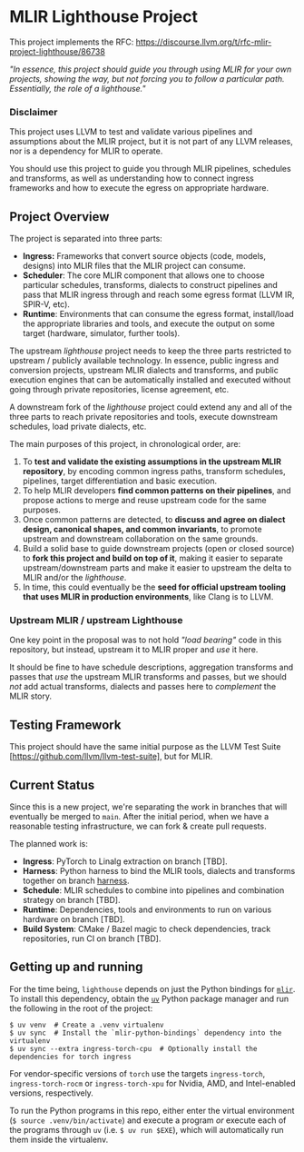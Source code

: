 # MLIR Lighthouse Project

This project implements the RFC: https://discourse.llvm.org/t/rfc-mlir-project-lighthouse/86738

_"In essence, this project should guide you through using MLIR for your own projects, showing the way, but not forcing you to follow a particular path. Essentially, the role of a lighthouse."_

### Disclaimer

This project uses LLVM to test and validate various pipelines and assumptions about the MLIR project, but it is not part of any LLVM releases, nor is a dependency for MLIR to operate.

You should use this project to guide you through MLIR pipelines, schedules and transforms, as well as understanding how to connect ingress frameworks and how to execute the egress on appropriate hardware.

## Project Overview

The project is separated into three parts:
* **Ingress:** Frameworks that convert source objects (code, models, designs) into MLIR files that the MLIR project can consume.
* **Scheduler**: The core MLIR component that allows one to choose particular schedules, transforms, dialects to construct pipelines and pass that MLIR ingress through and reach some egress format (LLVM IR, SPIR-V, etc).
* **Runtime**: Environments that can consume the egress format, install/load the appropriate libraries and tools, and execute the output on some target (hardware, simulator, further tools).

The upstream _lighthouse_ project needs to keep the three parts restricted to upstream / publicly available technology. In essence, public ingress and conversion projects, upstream MLIR dialects and transforms, and public execution engines that can be automatically installed and executed without going through private repositories, license agreement, etc.

A downstream fork of the _lighthouse_ project could extend any and all of the three parts to reach private repositories and tools, execute downstream schedules, load private dialects, etc.

The main purposes of this project, in chronological order, are:
1. To **test and validate the existing assumptions in the upstream MLIR repository**, by encoding common ingress paths, transform schedules, pipelines, target differentiation and basic execution.
2. To help MLIR developers **find common patterns on their pipelines**, and propose actions to merge and reuse upstream code for the same purposes.
3. Once common patterns are detected, to **discuss and agree on dialect design, canonical shapes, and common invariants**, to promote upstream and downstream collaboration on the same grounds.
4. Build a solid base to guide downstream projects (open or closed source) to **fork this project and build on top of it**, making it easier to separate upstream/downstream parts and make it easier to upstream the delta to MLIR and/or the _lighthouse_.
5. In time, this could eventually be the **seed for official upstream tooling that uses MLIR in production environments**, like Clang is to LLVM.

### Upstream MLIR / upstream Lighthouse

One key point in the proposal was to not hold _"load bearing"_ code in this repository, but instead, upstream it to MLIR proper and _use_ it here.

It should be fine to have schedule descriptions, aggregation transforms and passes that _use_ the upstream MLIR transforms and passes, but we should _not_ add actual transforms, dialects and passes here to _complement_ the MLIR story.

## Testing Framework

This project should have the same initial purpose as the LLVM Test Suite [https://github.com/llvm/llvm-test-suite], but for MLIR.

## Current Status

Since this is a new project, we're separating the work in branches that will eventually be merged to `main`.
After the initial period, when we have a reasonable testing infrastructure, we can fork & create pull requests.

The planned work is:
* **Ingress**: PyTorch to Linalg extraction on branch [TBD].
* **Harness**: Python harness to bind the MLIR tools, dialects and transforms together on branch [harness](https://github.com/llvm/lighthouse/tree/harness).
* **Schedule**: MLIR schedules to combine into pipelines and combination strategy on branch [TBD].
* **Runtime**: Dependencies, tools and environments to run on various hardware on branch [TBD].
* **Build System**: CMake / Bazel magic to check dependencies, track repositories, run CI on branch [TBD].

## Getting up and running

For the time being, `lighthouse` depends on just the Python bindings for [`mlir`](https://github.com/llvm/eudsl/releases).
To install this dependency, obtain the [`uv`](https://docs.astral.sh/uv/getting-started/installation/#pypi) Python package manager and run the following in the root of the project:
```
$ uv venv  # Create a .venv virtualenv
$ uv sync  # Install the `mlir-python-bindings` dependency into the virtualenv
$ uv sync --extra ingress-torch-cpu  # Optionally install the dependencies for torch ingress
```

For vendor-specific versions of `torch` use the targets `ingress-torch`, `ingress-torch-rocm` or `ingress-torch-xpu` for Nvidia, AMD, and Intel-enabled versions, respectively.

To run the Python programs in this repo, either enter the virtual environment (`$ source .venv/bin/activate`) and execute a program _or_ execute each of the programs through `uv` (i.e. `$ uv run $EXE`), which will automatically run them inside the virtualenv.
